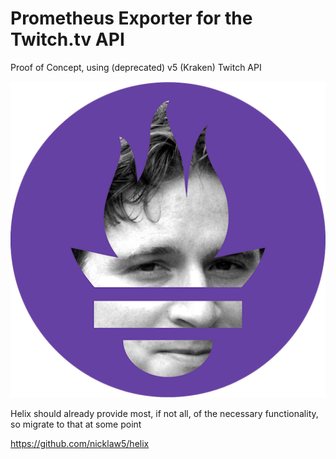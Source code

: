 # Prometheus Exporter for the Twitch.tv API

Proof of Concept, using (deprecated) v5 (Kraken) Twitch API

![Combination of Prometheus logo and Kappa emote from Twitch](images/prometheus-kappa.png)

Helix should already provide most, if not all, of the necessary functionality, so migrate to that at some point

https://github.com/nicklaw5/helix

